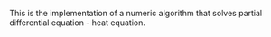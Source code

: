 This is the implementation of a numeric algorithm that solves partial differential equation - heat equation.
